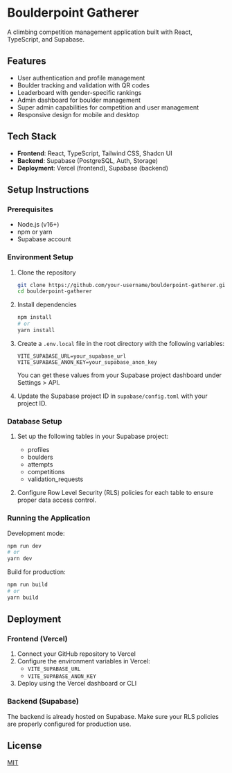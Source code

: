 # Boulderpoint Gatherer

A climbing competition management application built with React, TypeScript, and Supabase.

## Features

- User authentication and profile management
- Boulder tracking and validation with QR codes
- Leaderboard with gender-specific rankings
- Admin dashboard for boulder management
- Super admin capabilities for competition and user management
- Responsive design for mobile and desktop

## Tech Stack

- **Frontend**: React, TypeScript, Tailwind CSS, Shadcn UI
- **Backend**: Supabase (PostgreSQL, Auth, Storage)
- **Deployment**: Vercel (frontend), Supabase (backend)

## Setup Instructions

### Prerequisites

- Node.js (v16+)
- npm or yarn
- Supabase account

### Environment Setup

1. Clone the repository
   ```bash
   git clone https://github.com/your-username/boulderpoint-gatherer.git
   cd boulderpoint-gatherer
   ```

2. Install dependencies
   ```bash
   npm install
   # or
   yarn install
   ```

3. Create a `.env.local` file in the root directory with the following variables:
   ```
   VITE_SUPABASE_URL=your_supabase_url
   VITE_SUPABASE_ANON_KEY=your_supabase_anon_key
   ```
   You can get these values from your Supabase project dashboard under Settings > API.

4. Update the Supabase project ID in `supabase/config.toml` with your project ID.

### Database Setup

1. Set up the following tables in your Supabase project:
   - profiles
   - boulders
   - attempts
   - competitions
   - validation_requests

2. Configure Row Level Security (RLS) policies for each table to ensure proper data access control.

### Running the Application

Development mode:
```bash
npm run dev
# or
yarn dev
```

Build for production:
```bash
npm run build
# or
yarn build
```

## Deployment

### Frontend (Vercel)

1. Connect your GitHub repository to Vercel
2. Configure the environment variables in Vercel:
   - `VITE_SUPABASE_URL`
   - `VITE_SUPABASE_ANON_KEY`
3. Deploy using the Vercel dashboard or CLI

### Backend (Supabase)

The backend is already hosted on Supabase. Make sure your RLS policies are properly configured for production use.

## License

[MIT](LICENSE)
